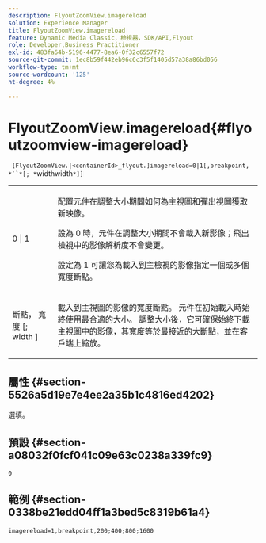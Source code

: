 ```yaml
---
description: FlyoutZoomView.imagereload
solution: Experience Manager
title: FlyoutZoomView.imagereload
feature: Dynamic Media Classic，檢視器，SDK/API,Flyout
role: Developer,Business Practitioner
exl-id: 483fa64b-5196-4477-8ea6-0f32c6557f72
source-git-commit: 1ec8b59f442eb96c6c3f5f1405d57a38a86bd056
workflow-type: tm+mt
source-wordcount: '125'
ht-degree: 4%

---
```


# FlyoutZoomView.imagereload{#flyoutzoomview-imagereload}

` [FlyoutZoomView.|<containerId>_flyout.]imagereload=0|1[,breakpoint, *``*[; *`widthwidth`*]]`

<table id="table_42CA0074AD7C4F0D9FC81E9FCB0591C0"> 
 <tbody> 
  <tr> 
   <td colname="col1"> <p> <span class="codeph"> 0 | 1 </span> </p> </td> 
   <td colname="col2"> <p> 配置元件在調整大小期間如何為主視圖和彈出視圖獲取新映像。 </p> <p>設為<span class="codeph"> 0 </span>時，元件在調整大小期間不會載入新影像；飛出檢視中的影像解析度不會變更。 </p> <p>設定為<span class="codeph"> 1 </span>可讓您為載入到主檢視的影像指定一個或多個寬度斷點。 </p> </td> 
  </tr> 
  <tr> 
   <td colname="col1"> <p> <span class="codeph"> 斷點， <span class="varname"> 寬度 </span>[; <span class="varname"> width  </span>]  </span> </p> </td> 
   <td colname="col2"> <p> 載入到主視圖的影像的寬度斷點。 元件在初始載入時始終使用最合適的大小。 調整大小後，它可確保始終下載主視圖中的影像，其寬度等於最接近的大斷點，並在客戶端上縮放。 </p> </td> 
  </tr> 
 </tbody> 
</table>

## 屬性 {#section-5526a5d19e7e4ee2a35b1c4816ed4202}

選填。

## 預設 {#section-a08032f0fcf041c09e63c0238a339fc9}

`0`

## 範例 {#section-0338be21edd04ff1a3bed5c8319b61a4}

`imagereload=1,breakpoint,200;400;800;1600`
